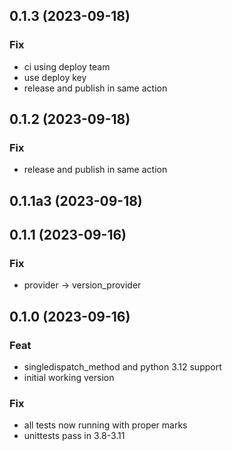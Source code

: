 ## 0.1.3 (2023-09-18)

### Fix

- ci using deploy team
- use deploy key
- release and publish in same action

## 0.1.2 (2023-09-18)

### Fix

- release and publish in same action

## 0.1.1a3 (2023-09-18)

## 0.1.1 (2023-09-16)

### Fix

- provider -> version_provider

## 0.1.0 (2023-09-16)

### Feat

- singledispatch_method and python 3.12 support
- initial working version

### Fix

- all tests now running with proper marks
- unittests pass in 3.8-3.11
